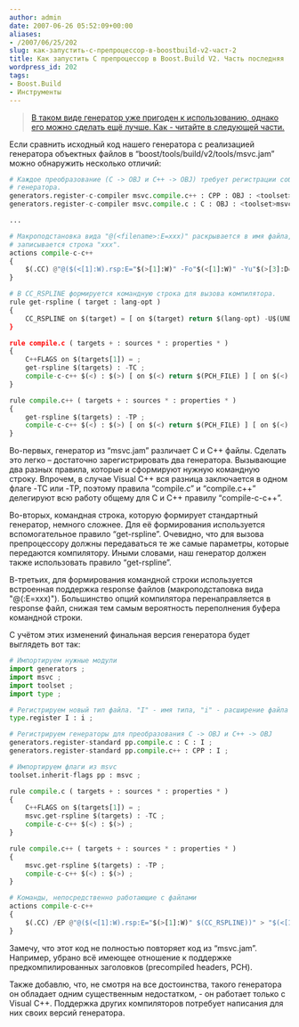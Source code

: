 ```yaml
---
author: admin
date: 2007-06-26 05:52:09+00:00
aliases:
- /2007/06/25/202
slug: как-запустить-c-препроцессор-в-boostbuild-v2-част-2
title: Как запустить C препроцессор в Boost.Build V2. Часть последняя
wordpress_id: 202
tags:
- Boost.Build
- Инструменты
---
```


> [В таком виде генератор уже пригоден к использованию, однако его можно сделать ещё лучше. Как - читайте в следующей части.](http://blog.not-a-kernel-guy.com/2007/06/11/197)

Если сравнить исходный код нашего генератора с реализацией генератора объектных файлов в “boost/tools/build/v2/tools/msvc.jam” можно обнаружить несколько отличий:

<!--more-->

```python
# Каждое преобразование (C -> OBJ и C++ -> OBJ) требует регистрации собственного
# генератора.
generators.register-c-compiler msvc.compile.c++ : CPP : OBJ : <toolset>msvc ;
generators.register-c-compiler msvc.compile.c : C : OBJ : <toolset>msvc ;

...

# Макроподстановка вида "@(<filename>:E=xxx)" раскрывается в имя файла, в который 
# записывается строка "xxx".
actions compile-c-c++
{
    $(.CC) @"@($(<[1]:W).rsp:E="$(>[1]:W)" -Fo"$(<[1]:W)" -Yu"$(>[3]:D=)" -Fp"$(>[2]:W)" $(CC_RSPLINE))" $(.CC.FILTER)
}

# В CC_RSPLINE формируется командную строка для вызова компилятора.
rule get-rspline ( target : lang-opt )
{
    CC_RSPLINE on $(target) = [ on $(target) return $(lang-opt) -U$(UNDEFS) $(CFLAGS) $(C++FLAGS) $(OPTIONS) -c $(nl)-D$(DEFINES) $(nl)\"-I$(INCLUDES)\" ] ;
}

rule compile.c ( targets + : sources * : properties * )
{
    C++FLAGS on $(targets[1]) = ;
    get-rspline $(targets) : -TC ;
    compile-c-c++ $(<) : $(>) [ on $(<) return $(PCH_FILE) ] [ on $(<) return $(PCH_HEADER) ] ;
}

rule compile.c++ ( targets + : sources * : properties * )
{
    get-rspline $(targets) : -TP ;
    compile-c-c++ $(<) : $(>) [ on $(<) return $(PCH_FILE) ] [ on $(<) return $(PCH_HEADER) ] ;
}
```

Во-первых, генератор из “msvc.jam” различает С и C++ файлы. Сделать это легко – достаточно зарегистрировать два генератора. Вызывающие два разных правила, которые и сформируют нужную командную строку. Впрочем, в случае Visual C++ вся разница заключается в одном флаге -TC или -TP, поэтому правила “compile.c” и “compile.c++” делегируют всю работу общему для C и C++ правилу “compile-c-c++”.

Во-вторых, командная строка, которую формирует стандартный генератор, немного сложнее. Для её формирования используется вспомогательное правило “get-rspline”. Очевидно, что для вызова препроцессору должны передаваться те же самые параметры, которые передаются компилятору. Иными словами, наш генератор должен также использовать правило “get-rspline”.

В-третьих, для формирования командной строки используется встроенная поддержка response файлов (макроподстаповка вида "@(<filename>:E=xxx)"). Большинство опций компилятора перенаправляется в response файл, снижая тем самым вероятность переполнения буфера командной строки.

С учётом этих изменений финальная версия генератора будет выглядеть вот так:

```python
# Импортируем нужные модули
import generators ;
import msvc ;
import toolset ;
import type ;

# Регистрируем новый тип файла. "I" - имя типа, "i" - расширение файла
type.register I : i ;

# Регистрируем генераторы для преобразования C -> OBJ и C++ -> OBJ
generators.register-standard pp.compile.c : C : I ;
generators.register-standard pp.compile.c++ : CPP : I ;

# Импортируем флаги из msvc
toolset.inherit-flags pp : msvc ;

rule compile.c ( targets + : sources * : properties * )
{
    C++FLAGS on $(targets[1]) = ;
    msvc.get-rspline $(targets) : -TC ;
    compile-c-c++ $(<) : $(>) ;
}

rule compile.c++ ( targets + : sources * : properties * )
{
    msvc.get-rspline $(targets) : -TP ;
    compile-c-c++ $(<) : $(>) ;
}

# Команды, непосредственно работающие с файлами
actions compile-c-c++
{
    $(.CC) /EP @"@($(<[1]:W).rsp:E="$(>[1]:W)" $(CC_RSPLINE))" > "$(<[1]:W)"
}
```

Замечу, что этот код не полностью повторяет код из “msvc.jam”. Например, убрано всё имеющее отношение к поддержке предкомпилированных заголовков (precompiled headers, PCH).

Также добавлю, что, не смотря на все достоинства, такого генератора он обладает одним существенным недостатком, - он работает только с Visual C++. Поддержка других компиляторов потребует написания для них своих версий генератора. 
